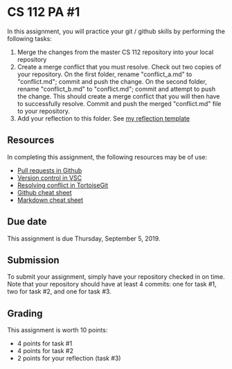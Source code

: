 # CS 112 PA #1
In this assignment, you will practice your git / github skills by performing
the following tasks:

1. Merge the changes from the master CS 112 repository into your local repository
2. Create a merge conflict that you must resolve.  Check out two copies of your
repository.  On the first folder, rename "conflict_a.md" to "conflict.md"; commit
and push the change.  On the second folder, rename "conflict_b.md" to "conflict.md";
commit and attempt to push the change.  This should create a merge conflict that
you will then have to successfully resolve.  Commit and push the merged "conflict.md"
file to your repository.
3. Add your reflection to this folder.  See 
[my reflection template](../../docs/sample_reflection.md)

## Resources
In completing this assignment, the following resources may be of use:
* [Pull requests in Github](https://help.github.com/en/articles/creating-a-pull-request)
* [Version control in VSC](https://code.visualstudio.com/docs/editor/versioncontrol)
* [Resolving conflict in TortoiseGit](https://tortoisegit.org/docs/tortoisegit/tgit-dug-conflicts.html)
* [Github cheat sheet](https://github.github.com/training-kit/downloads/github-git-cheat-sheet.pdf)
* [Markdown cheat sheet](https://guides.github.com/pdfs/markdown-cheatsheet-online.pdf)


## Due date
This assignment is due Thursday, September 5, 2019.  

## Submission
To submit your assignment, simply have your repository checked in on time. Note that
your repository should have at least 4 commits: one for task #1, two for task #2, and
one for task #3.

## Grading
This assignment is worth 10 points:
* 4 points for task #1
* 4 points for task #2
* 2 points for your reflection (task #3)
